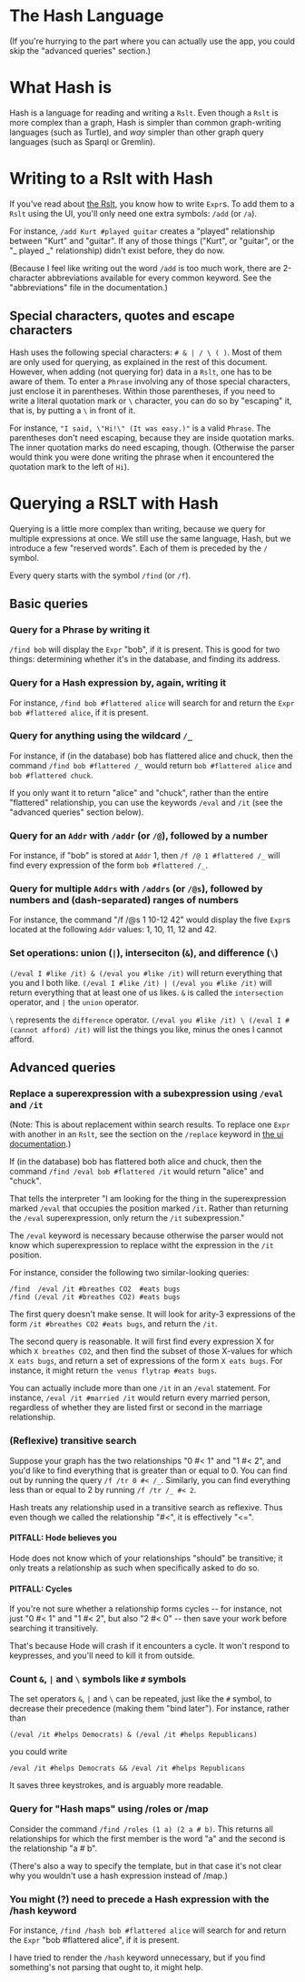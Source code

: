 # The Hash Language

(If you're hurrying to the part where you can actually use the app,
you could skip the "advanced queries" section.)


# What Hash is

Hash is a language for reading and writing a `Rslt`.
Even though a `Rslt` is more complex than a graph,
Hash is simpler than common graph-writing languages (such as Turtle),
and *way* simpler than other graph query languages (such as Sparql or Gremlin).


# Writing to a Rslt with Hash

If you've read about [the Rslt](docs/the-rslt.md),
you know how to write `Expr`s.
To add them to a `Rslt` using the UI,
you'll only need one extra symbols: `/add` (or `/a`).

For instance, `/add Kurt #played guitar` creates a "played" relationship between "Kurt" and "guitar".
If any of those things ("Kurt", or "guitar", or the "_ played _" relationship) didn't exist before,
they do now.

(Because I feel like writing out the word `/add` is too much work,
there are 2-character abbreviations available for every common keyword.
See the "abbreviations" file in the documentation.)


## Special characters, quotes and escape characters

Hash uses the following special characters: `# & | / \ ( )`.
Most of them are only used for querying,
as explained in the rest of this document.
However, when adding (not querying for) data in a `Rslt`,
one has to be aware of them.
To enter a `Phrase` involving any of those special characters,
just enclose it in parentheses.
Within those parentheses,
if you need to write a literal quotation mark or `\` character,
you can do so by "escaping" it,
that is, by putting a `\` in front of it.

For instance,
`"I said, \"Hi!\" (It was easy.)"`
is a valid `Phrase`.
The parentheses don't need escaping,
because they are inside quotation marks.
The inner quotation marks do need escaping, though.
(Otherwise the parser would think you were done writing the phrase
when it encountered the quotation mark to the left of `Hi`).


# Querying a RSLT with Hash

Querying is a little more complex than writing,
because we query for multiple expressions at once.
We still use the same language, Hash,
but we introduce a few "reserved words".
Each of them is preceded by the `/` symbol.

Every query starts with the symbol `/find` (or `/f`).


## Basic queries
### Query for a Phrase by writing it

`/find bob` will display the `Expr` "bob", if it is present.
This is good for two things:
determining whether it's in the database,
and finding its address.


### Query for a Hash expression by, again, writing it

For instance,
`/find bob #flattered alice` will search for and return the `Expr`
`bob #flattered alice`,
if it is present.


### Query for anything using the wildcard `/_`

For instance, if (in the database) bob has flattered alice and chuck,
then the command `/find bob #flattered /_`
would return `bob #flattered alice` and `bob #flattered chuck`.

If you only want it to return "alice" and "chuck",
rather than the entire "flattered" relationship,
you can use the keywords `/eval` and `/it`
(see the "advanced queries" section below).


### Query for an `Addr` with `/addr` (or `/@`), followed by a number

For instance, if "bob" is stored at `Addr` 1,
then `/f /@ 1 #flattered /_` will find every expression of the form `bob #flattered /_`.


### Query for multiple `Addrs` with `/addrs` (or `/@s`), followed by numbers and (dash-separated) ranges of numbers

For instance, the command "/f /@s 1 10-12 42" would display the five `Expr`s located at the following `Addr` values: 1, 10, 11, 12 and 42.


### Set operations: union (`|`), interseciton (`&`), and difference (`\`)

`(/eval I #like /it) & (/eval you #like /it)` will return everything that you and I both like.
`(/eval I #like /it) | (/eval you #like /it)` will return everything that at least one of us likes.
`&` is called the `intersection` operator,
and `|` the `union` operator.

`\` represents the `difference` operator.
`(/eval you #like /it) \ (/eval I #(cannot afford) /it)`
will list the things you like, minus the ones I cannot afford.


## Advanced queries

### Replace a superexpression with a subexpression using `/eval` and `/it`

(Note: This is about replacement within search results. To replace one `Expr` with another in an `Rslt`, see the section on the `/replace` keyword in [the ui documentation](docs/ui.md).)

If (in the database) bob has flattered both alice and chuck,
then the command `/find /eval bob #flattered /it` would return "alice" and "chuck".

That tells the interpreter
"I am looking for the thing in the superexpression marked `/eval` that occupies the position marked `/it`.
Rather than returning the `/eval` superexpression,
only return the `/it` subexpression."

The `/eval` keyword is necessary because otherwise the parser would not know which superexpression to replace witht the expression in the `/it` position.

For instance, consider the following two similar-looking queries:

```
/find  /eval /it #breathes CO2  #eats bugs
/find (/eval /it #breathes CO2) #eats bugs
```

The first query doesn't make sense.
It will look for arity-3 expressions of the form
`/it #breathes CO2 #eats bugs`,
and return the `/it`.

The second query is reasonable.
It will first find every expression X for which `X breathes CO2`,
and then find the subset of those X-values for which `X eats bugs`,
and return a set of expressions of the form `X eats bugs`.
For instance, it might return `the venus flytrap #eats bugs`.

You can actually include more than one `/it` in an `/eval` statement.
For instance, `/eval /it #married /it` would return every married person,
regardless of whether they are listed first or second in the marriage relationship.


### (Reflexive) transitive search

Suppose your graph has the two relationships "0 #< 1" and "1 #< 2",
and you'd like to find everything that is greater than or equal to 0.
You can find out by running the query `/f /tr 0 #< /_`.
Similarly, you can find everything less than or equal to 2 by running
`/f /tr /_ #< 2`.

Hash treats any relationship used in a transitive search as reflexive.
Thus even though we called the relationship "#<", it is effectively "<=".


#### PITFALL: Hode believes you

Hode does not know which of your relationships "should" be transitive;
it only treats a relationship as such when specifically asked to do so.

#### PITFALL: Cycles
If you're not sure whether a relationship forms cycles --
for instance, not just "0 #< 1" and "1 #< 2", but also "2 #< 0" --
then save your work before searching it transitively.

That's because Hode will crash if it encounters a cycle.
It won't respond to keypresses, and you'll need to kill it from outside.


### Count `&`, `|` and `\` symbols like `#` symbols

The set operators `&`, `|` and `\` can be repeated,
just like the `#` symbol,
to decrease their precedence (making them "bind later").
For instance, rather than
```
(/eval /it #helps Democrats) & (/eval /it #helps Republicans)
```

you could write
```
/eval /it #helps Democrats && /eval /it #helps Republicans
```

It saves three keystrokes, and is arguably more readable.


### Query for "Hash maps" using /roles or /map

Consider the command `/find /roles (1 a) (2 a # b)`.
This returns all relationships for which the first member is the word "a"
and the second is the relationship "a # b".

(There's also a way to specify the template,
but in that case it's not clear why you wouldn't use a hash expression instead of /map.)


### You might (?) need to precede a Hash expression with the /hash keyword

For instance,
`/find /hash bob #flattered alice` will search for and return
the `Expr` "bob #flattered alice",
if it is present.

I have tried to render the `/hash` keyword unnecessary,
but if you find something's not parsing that ought to,
it might help.
